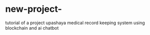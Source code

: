 # new-project-
tutorial of a project
upashaya medical record keeping system using blockchain and ai chatbot
